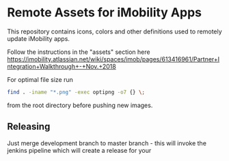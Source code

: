 # Remote Assets for iMobility Apps

This repository contains icons, colors and other definitions used to remotely
update iMobility apps.

Follow the instructions in the "assets" section here https://imobility.atlassian.net/wiki/spaces/imob/pages/613416961/Partner+Integration+Walkthrough+-+Nov.+2018

For optimal file size run

```bash
find . -iname "*.png" -exec optipng -o7 {} \;
```

from the root directory before pushing new images.

## Releasing

Just merge development branch to master branch - this will invoke 
the jenkins pipeline which will create a release for your

